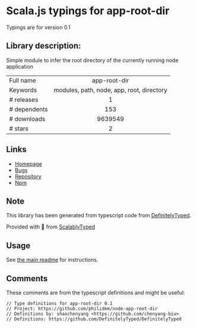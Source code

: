 
# Scala.js typings for app-root-dir

Typings are for version 0.1

## Library description:
Simple module to infer the root directory of the currently running node application

|                    |                 |
| ------------------ | :-------------: |
| Full name          | app-root-dir |
| Keywords           | modules, path, node, app, root, directory |
| # releases         | 1 |
| # dependents       | 153 |
| # downloads        | 9639549 |
| # stars            | 2 |

## Links
- [Homepage](https://github.com/philidem/node-app-root-dir)
- [Bugs](https://github.com/philidem/node-app-root-dir/issues)
- [Repository](https://github.com/philidem/node-app-root-dir)
- [Npm](https://www.npmjs.com/package/app-root-dir)
    


## Note
This library has been generated from typescript code from [DefinitelyTyped](https://definitelytyped.org).

Provided with :purple_heart: from [ScalablyTyped](https://github.com/oyvindberg/ScalablyTyped)

## Usage
See [the main readme](../../readme.md) for instructions.

## Comments

These comments are from the typescript definitions and might be useful:
```
// Type definitions for app-root-dir 0.1
// Project: https://github.com/philidem/node-app-root-dir
// Definitions by: shaochenyang <https://github.com/chenyang-biu>
// Definitions: https://github.com/DefinitelyTyped/DefinitelyTyped

```

